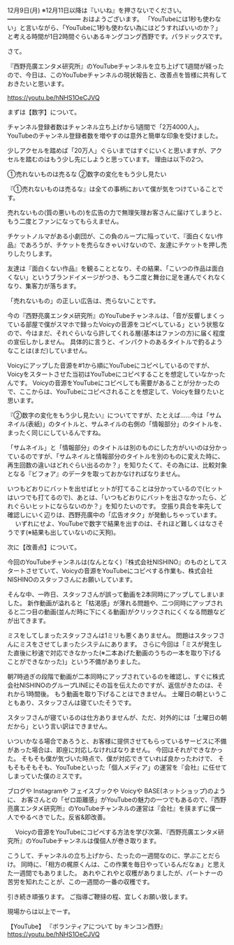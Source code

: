 12月9日(月) ※12月11日以降は『いいね』を押さないでください。
━━━━━━━━━━━━
おはようございます。
「YouTubeには1秒も使わない」と言いながら、「YouTubeに1秒も使わない為にはどうすればいいのか？」と考える時間が1日2時間ぐらいあるキングコング西野です。パラドックスです。

さて。

『西野亮廣エンタメ研究所』のYouTubeチャンネルを立ち上げて1週間が経ったので、今日は、このYouTubeチャンネルの現状報告と、改善点を皆様に共有しておきたいと思います。

https://youtu.be/hNHS1OeCJVQ

まずは【数字】について。

チャンネル登録者数はチャンネル立ち上げから1週間で「2万4000人」。
YouTubeのチャンネル登録者数を増やすのは意外と簡単な印象を受けました。

少しアクセルを踏めば「20万人」ぐらいまではすぐにいくと思いますが、アクセルを踏むのはもう少し先にしようと思っています。
理由は以下の2つ。

①売れないものは売るな
②数字の変化をもう少し見たい

『①売れないものは売るな』は全ての事柄において僕が気をつけていることです。

売れないもの(質の悪いもの)を広告の力で無理矢理お客さんに届けてしまうと、もう二度とファンになってもらえません。

チケットノルマがある小劇団が、この負のループに陥っていて、『面白くない作品』であろうが、チケットを売らなきゃいけないので、友達にチケットを押し売りしたりします。

友達は『面白くない作品』を観ることとなり、その結果、「こいつの作品は面白くない」というブランドイメージがつき、もう二度と舞台に足を運んでくれなくなり、集客力が落ちます。

「売れないもの」の正しい広告は、売らないことです。

今の『西野亮廣エンタメ研究所』のYouTubeチャンネルは、「音が反響しまくっている部屋で僕がスマホで録ったVoicyの音源をコピペしている」という状態なので、今はまだ、それぐらいなら許してくれる層(基本はファンの方)に届く程度の宣伝しかしません。
具体的に言うと、インパクトのあるタイトルで釣るようなことは(まだ)していません。

Voicyにアップした音源を#1から順にYouTubeにコピペしているのですが、Voicyをスタートさせた当初はYouTubeにコピペすることを想定していなかったんです。
Voicyの音源をYouTubeにコピペしても需要があることが分かったので、ここからは、YouTubeにコピペされることを想定して、Voicyを録りたいと思います。

『②数字の変化をもう少し見たい』についてですが、たとえば……今は「サムネイル(表紙)」のタイトルと、サムネイルの右側の「情報部分」のタイトルを、まったく同じにしているんですね。

「サムネイル」と「情報部分」のタイトルは別のものにした方がいいのは分かっているのですが、「サムネイルと情報部分のタイトルを別のものに変えた時に、再生回数の違いはどれぐらい出るのか？」を知りたくて、その為には、比較対象となる『ビフォア』のデータを取っておかなければなりません。

いつもどおりにバットを出せばヒットが打てることは分かっているので(ヒットはいつでも打てるので)、あとは、「いつもどおりにバットを出さなかったら、どれぐらいヒットにならないのか？」を知りたいのです。
空振り具合を率先して確認しにいく辺りは、西野亮廣中の「広告オタク」が発動しちゃっています。
　
いずれにせよ、YouTubeで数字で結果を出すのは、それほど難しくはなさそうです(※結果も出していないのに天狗)。

次に【改善点】について。

今回のYouTubeチャンネルは(なんとなく)『株式会社NISHINO』のものとしてスタートさせていて、Voicyの音源をYouTubeにコピペする作業も、株式会社NISHINOのスタッフさんにお願いしています。

そんな中、一昨日、スタッフさんが誤って動画を2本同時にアップしてしまいました。
新作動画が溢れると「枯渇感」が薄れる問題や、二つ同時にアップされると二つ目の動画(並んだ時に下にくる動画)がクリックされにくくなる問題などが出てきます。

ミスをしてしまったスタッフさんは1ミリも悪くありません。
問題はスタッフさんにミスをさせてしまったシステムにあります。
さらに今回は「ミスが発生した直後に秒速で対応できなかった(※二本あげた動画のうちの一本を取り下げることができなかった)」という不備がありました。

朝7時過ぎの段階で動画が二本同時にアップされているのを確認し、すぐに株式会社NISHINOのグループLINEにその旨を伝えたのですが、返信がきたのは、それから1時間後。
もう動画を取り下げることはできません。
土曜日の朝ということもあり、スタッフさんは寝ていたそうです。

スタッフさんが寝ているのは仕方ありませんが、ただ、対外的には「土曜日の朝だから」という言い訳はできません。　

いついかなる場合であろうと、お客様に提供させてもらっているサービスに不備があった場合は、即座に対応しなければなりません。
今回はそれができなかった。
そもそも僕が気づいた時点で、僕が対応できていれば良かったわけで、
そもそもそもそも、YouTubeといった「個人メディア」の運営を『会社』に任せてしまっていた僕のミスです。

ブログや
Instagramや
フェイスブックや
Voicyや
BASE(ネットショップ)のように、
お客さんとの「ゼロ距離感」がYouTubeの魅力の一つでもあるので、『西野亮廣エンタメ研究所』のYouTubeチャンネルの運営は『会社』を挟まずに僕一人でやるべきでした。反省&即改善。

　
Voicyの音源をYouTubeにコピペする方法を学び次第、『西野亮廣エンタメ研究所』のYouTubeチャンネルは僕個人が巻き取ります。

こうして、チャンネルの立ち上げから、たったの一週間なのに、学ぶことだらけ。
同時に、「相方の梶原くんは、この作業を毎日やっているんだなぁ」と思えた一週間でもありました。
あれやこれやと収穫がありましたが、パートナーの苦労を知れたことが、この一週間の一番の収穫です。

引き続き頑張ります。
ご指導ご鞭撻の程、宜しくお願い致します。

現場からは以上でーす。

【YouTube】
『ボランティアについて by キンコン西野』
https://youtu.be/hNHS1OeCJVQ
